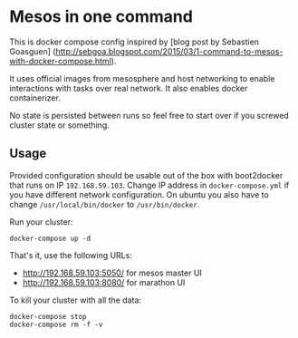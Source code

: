 # Mesos in one command

This is docker compose config inspired by [blog post by Sebastien Goasguen]
(http://sebgoa.blogspot.com/2015/03/1-command-to-mesos-with-docker-compose.html).

It uses official images from mesosphere and host networking to enable
interactions with tasks over real network. It also enables docker containerizer.

No state is persisted between runs so feel free to start over if you
screwed cluster state or something.

## Usage

Provided configuration should be usable out of the box with boot2docker
that runs on IP `192.168.59.103`. Change IP address in `docker-compose.yml`
if you have different network configuration. On ubuntu you also have to
change `/usr/local/bin/docker` to `/usr/bin/docker`.

Run your cluster:

```
docker-compose up -d
```

That's it, use the following URLs:

* http://192.168.59.103:5050/ for mesos master UI
* http://192.168.59.103:8080/ for marathon UI

To kill your cluster with all the data:

```
docker-compose stop
docker-compose rm -f -v
```
